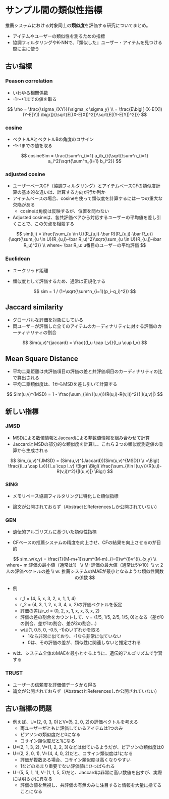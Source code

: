 # サンプル間の類似性指標

推薦システムにおける対象同士の**類似度**を評価する研究についてまとめ。

- アイテムやユーザーの類似性を測るための指標
- 協調フィルタリングやK-NNで、『類似した』ユーザー・アイテムを見つける際に主に使う

## 古い指標

### Peason correlation

- いわゆる相関係数
- -1〜+1までの値を取る

$$
\rho = \frac{\sigma_{XY}}{\sigma_x \sigma_y} \\
     = \frac{E\bigl[ (X-E[X])(Y-E[Y]) \bigr]}{\sqrt{E[(X-E[X])^2]}\sqrt{E[(Y-E[Y])^2]}}
$$



### cosine

- ベクトルAとベクトルBの角度のコサイン
- -1~1までの値を取る

$$
cosineSim = \frac{\sum^n_{i=1} a_ib_i}{\sqrt{\sum^n_{i=1} a_i^2}\sqrt{\sum^n_{i=1} b_i^2}}
$$



### adjusted cosine

- ユーザーベースCF（協調フィルタリング）とアイテムベースCFの類似度計算の基本的な違いは、計算する方向が行か列か
- アイテムベースの場合、cosineを使って類似度を計算するには一つの重大な欠陥がある
  - cosineは角度は反映するが、位置を問わない
- Adjusted cosineは、各共評価ペアから対応するユーザーの平均値を差し引くことで、この欠点を相殺する

$$
sim(i,j) = \frac{\sum_{u \in U}(R_{u,i}-\bar R)(R_{u,j}-\bar R_u)}{\sqrt{\sum_{u \in U}(R_{u,i}-\bar R_u)^2}\sqrt{\sum_{u \in U}(R_{u,j}-\bar R_u)^2}} \\
where~ \bar R_u: u番目のユーザーの平均評価
$$



### Euclidean

- ユークリッド距離

- 類似度として評価するため、通常は正規化する

$$
sim = 1 / (1+\sqrt{\sum^n_{i=1}(p_i-q_i)^2})
$$



## Jaccard similarity

- グローバルな評価を対象にしている
- 両ユーザーが評価した全てのアイテムのカーディナリティに対する評価のカーティナリティの割合

$$
Sim(u,v)^{jaccard} = \frac{(I_u \cap I_v)}{I_u \cup I_v}
$$



## Mean Square Distance

- 平均二乗距離は共評価項目の評価の差と共評価項目のカーディナリティの比で算出される
- 平均二乗類似度は、1からMSDを差し引いて計算する

$$
Sim(u,v)^{MSD} = 1 - \frac{\sum_{i\in I(u,v)}(R(u,i)-R(v,i))^2}{|I(u,v)|}
$$





## 新しい指標

### JMSD

- MSDによる数値情報とJaccardによる非数値情報を組み合わせて計算
- JaccardとMSDの部分的な類似度を計算し、これら２つの類似度測定値の乗算から生成される

$$
Sim_(u,v)^{JMSD} = (Sim(u,v)^{Jaccard})(Sim(u,v)^{MSD}) \\
   =\Bigl( \frac{(I_u \cap I_v)}{I_u \cup I_v} \Bigr) \Bigl( \frac{\sum_{i\in I(u,v)}(R(u,i)-R(v,i))^2}{|I(u,v)|} \Bigr)
$$



### SING

- メモリベース協調フィルタリングに特化した類似指標

- 論文が公開されておらず（AbstractとReferencesしか公開されていない）



### GEN

- 遺伝的アルゴリズムに基づいた類似性指標

- CFベースの推薦システムの精度を向上させ、CFの結果を向上させるのが目的

$$
sim_w(x,y) = \frac{1}{M-m+1}\sum^{M-m}_{i=0}w^{i}v^{i}_{x,y} \\
where~ m:評価の最小値（通常は1） \\
  M: 評価の最大値（通常は5や10）\\
  v: 2人の評価ベクトルの差 \\
  w: 推薦システムのMAEが最小となるような類似性関数の係数
$$

- 例
  - r_1 = (4, 5, x, 3, 2, x, 1, 1, 4)
  - r_2 = (4, 3, 1, 2, x, 3, 4, x, 2)の評価ベクトルを仮定
  - 評価の差はr_d = (0, 2, x, 1, x, x, 3, x, 2)
  - 評価の差の割合をカウントして、v = (1/5, 1/5, 2/5, 1/5, 0)となる（差が0の割合、差が1の割合、差が2の割合...）
  - wは(1, 0.5, 0, -0.5, -1)のいずれかを取る
    - 1なら非常に似ており、-1なら非常に似ていない
    - 0は、その評価の差が、類似性に関連しないと推定される

- wは、システム全体のMAEを最小とするように、遺伝的アルゴリズムで学習する



### TRUST

- ユーザーの信頼度を評価値データから得る
- 論文が公開されておらず（AbstractとReferencesしか公開されていない）





## 古い指標の問題

- 例えば、U=(2, 0, 3, 0)とV=(5, 2, 0, 2)の評価ベクトルを考える
  - 両ユーザーがともに評価しているアイテムは1つのみ
  - ピアソンの類似度だと0になる
  - コサイン類似度だと1になる
- U=(2, 1, 3, 2), V=(1, 2, 2, 3)などは似ているようだが、ピアソンの類似度は0
- U=(2, 2, 0, 1), V=(4, 4, 0, 2)だと、コサイン類似度は1になる
  - 評価が複数ある場合、コサイン類似度は高くなりやすい
  - 1などのあまり重要でない評価値にひっぱられる
- U=(5, 5, 1, 1), V=(1, 1, 5, 5)だと、Jaccardは非常に高い数値を出すが、実際には明らかに異なる
  - 評価の値を無視し、共評価の有無のみに注目すると情報を大量に捨てることになる


